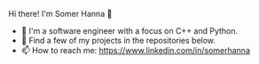 Hi there! I'm Somer Hanna 👋
- 🔭 I'm a software engineer with a focus on C++ and Python.
- 🌱 Find a few of my projects in the repositories below.
- 📫 How to reach me: https://www.linkedin.com/in/somerhanna
